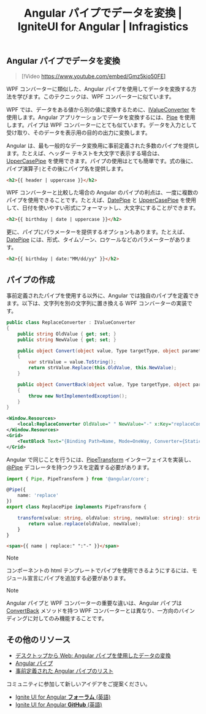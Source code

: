 ﻿---
title: Angular パイプでデータを変換 | IgniteUI for Angular | Infragistics
_description: WPF コンバーターに類似した、Angular パイプを使用してデータを変換する方法を学びます。
_keywords: transform data, ignite ui for angular, インフラジスティックス
_language: ja
---

## Angular パイプでデータを変換

> [!Video https://www.youtube.com/embed/Gmz5kio50FE]

WPF コンバーターに類似した、Angular パイプを使用してデータを変換する方法を学びます。このテクニックは、WPF コンバーターに似ています。

WPF では、データをある値から別の値に変換するために、[IValueConverter](https://docs.microsoft.com/en-us/dotnet/api/system.windows.data.ivalueconverter?view=netframework-4.8) を使用します。Angular アプリケーションでデータを変換するには、[Pipe](https://angular.io/api/core/Pipe) を使用します。パイプは WPF コンバーターにとても似ています。データを入力として受け取り、そのデータを表示用の目的の出力に変換します。

Angular は、最も一般的なデータ変換用に事前定義された多数のパイプを提供します。たとえば、ヘッダー テキストを大文字で表示する場合は、[UpperCasePipe](https://angular.io/api/common/UpperCasePipe) を使用できます。パイプの使用はとても簡単です。式の後に、パイプ演算子`|`とその後にパイプ名を提供します。

```html
<h2>{{ header | uppercase }}</h2>
```

WPF コンバーターと比較した場合の Angular のパイプの利点は、一度に複数のパイプを使用できることです。たとえば、[DatePipe](https://angular.io/api/common/DatePipe) と [UpperCasePipe](https://angular.io/api/common/UpperCasePipe) を使用して、日付を使いやすい形式にフォーマットし、大文字にすることができます。

```html
<h2>{{ birthday | date | uppercase }}</h2>
```

更に、パイプにパラメーターを提供するオプションもあります。たとえば、[DatePipe](https://angular.io/api/common/DatePipe) には、形式、タイムゾーン、ロケールなどのパラメーターがあります。

```html
<h2>{{ birthday | date:"MM/dd/yy" }}</h2>
```

## パイプの作成

事前定義されたパイプを使用する以外に、Angular では独自のパイプを定義できます。以下は、文字列を別の文字列に置き換える WPF コンバーターの実装です。

```csharp
public class ReplaceConverter : IValueConverter
{
    public string OldValue { get; set; }
    public string NewValue { get; set; }

    public object Convert(object value, Type targetType, object parameter, CultureInfo culture)
    {
        var strValue = value.ToString();
        return strValue.Replace(this.OldValue, this.NewValue);
    }

    public object ConvertBack(object value, Type targetType, object parameter, CultureInfo culture)
    {
        throw new NotImplementedException();
    }
}
```

```xml
<Window.Resources>
    <local:ReplaceConverter OldValue=" " NewValue="-" x:Key="replaceConverter"></local:ReplaceConverter>
</Window.Resources>
<Grid>
    <TextBlock Text="{Binding Path=Name, Mode=OneWay, Converter={StaticResource replaceConverter}}"></TextBlock>
</Grid>
```

Angular で同じことを行うには、[PipeTransform](https://angular.io/api/core/PipeTransform) インターフェイスを実装し、[@Pipe](https://angular.io/api/core/Pipe) デコレータを持つクラスを定義する必要があります。

```typescript
import { Pipe, PipeTransform } from '@angular/core';

@Pipe({
    name: 'replace'
})
export class ReplacePipe implements PipeTransform {

    transform(value: string, oldValue: string, newValue: string): string {
        return value.replace(oldValue, newValue);
    }
}
```

```html
<span>{{ name | replace:" ":"-" }}</span>
```
> [!NOTE]
> コンポーネントの html テンプレートでパイプを使用できるようにするには、モジュール宣言にパイプを追加する必要があります。

> [!NOTE]
> Angular パイプと WPF コンバーターの重要な違いは、Angular パイプは [ConvertBack](https://docs.microsoft.com/ja-jp/dotnet/api/system.windows.data.ivalueconverter.convertback?view=netframework-4.8) メソッドを持つ WPF コンバーターとは異なり、一方向のバインディングに対してのみ機能することです。

## その他のリソース
* [
デスクトップから Web: Angular パイプを使用したデータの変換](https://www.youtube.com/watch?v=Gmz5kio50FE&list=PLG8rj6Rr0BU-AqcJMuwggKy0GMIkjkt3j&index=9)
* [Angular パイプ](https://angular.io/guide/pipes)
* [事前定義された Angular パイプのリスト](https://angular.io/api?type=pipe)

<div class="divider--half"></div>
コミュニティに参加して新しいアイデアをご提案ください。

* [Ignite UI for Angular **フォーラム** (英語)](https://www.infragistics.com/community/forums/f/ignite-ui-for-angular)
* [Ignite UI for Angular **GitHub** (英語)](https://github.com/IgniteUI/igniteui-angular)